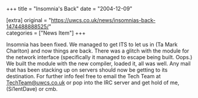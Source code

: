 +++
title = "Insomnia's Back"
date = "2004-12-09"

[extra]
original = "https://uwcs.co.uk/news/insomnias-back-1474488888525/"    
categories = ["News Item"]
+++

Insomnia has been fixed. We managed to get ITS to let us in (Ta Mark Charlton) and now things are back. There was a glitch with the module for the network interface (specifically it managed to escape being built. Oops.) We built the module with the new compiler, loaded it, all was well. Any mail that has been stacking up on servers should now be getting to its destination. For further info feel free to email the Tech Team at TechTeam@uwcs.co.uk or pop into the IRC server and get hold of me, (Si1entDave) or cmb.

